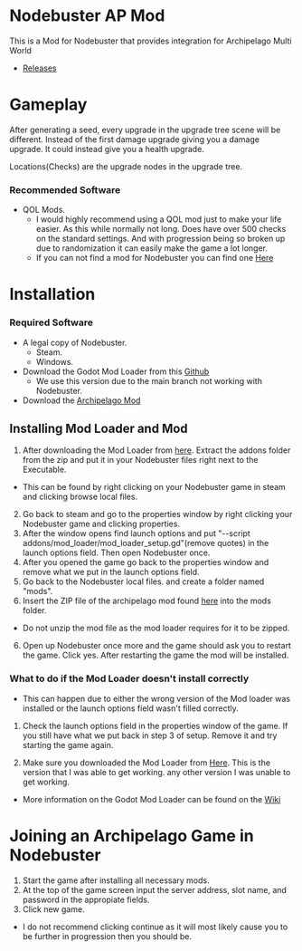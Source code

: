 # Nodebuster AP Mod
This is a Mod for Nodebuster that provides integration for Archipelago Multi World
* [Releases](https://github.com/Emerald836/Emerlads-Nodebuster_AP_Mod/releases)

# Gameplay
After generating a seed, every upgrade in the upgrade tree scene will be different. Instead of the first damage upgrade giving you a damage upgrade. It could instead give you a health upgrade.

Locations(Checks) are the upgrade nodes in the upgrade tree.

### Recommended Software
* QOL Mods.
    * I would highly recommend using a QOL mod just to make your life easier. As this while normally not long. Does have over 500 checks on the standard settings. And with progression being so broken up due to randomization it can easily make the game a lot longer.
    * If you can not find a mod for Nodebuster you can find one [Here](https://github.com/Emerald836/Emerlad-Nodebuster-QOL-Mod/releases/tag/v0.1.0)

# Installation
### Required Software
* A legal copy of Nodebuster.
    * Steam.
    * Windows.
* Download the Godot Mod Loader from this [Github](https://github.com/GodotModding/godot-mod-loader/pull/533)
    * We use this version due to the main branch not working with Nodebuster.
* Download the [Archipelago Mod](https://github.com/Emerald836/Emerlads-Nodebuster_AP_Mod/releases)

## Installing Mod Loader and Mod
1. After downloading the Mod Loader from [here](https://github.com/GodotModding/godot-mod-loader/pull/533). Extract the addons folder from the zip and put it in your Nodebuster files right next to the Executable.
 * This can be found by right clicking on your Nodebuster game in steam and clicking browse local files.
2. Go back to steam and go to the properties window by right clicking your Nodebuster game and clicking properties.
3. After the window opens find launch options and put "--script addons/mod_loader/mod_loader_setup.gd"(remove quotes) in the launch options field. Then open Nodebuster once.
3. After you opened the game go back to the properties window and remove what we put in the launch options field.
4. Go back to the Nodebuster local files. and create a folder named "mods".
5. Insert the ZIP file of the archipelago mod found [here](https://github.com/Emerald836/Emerlads-Nodebuster_AP_Mod/releases) into the mods folder.
 * Do not unzip the mod file as the mod loader requires for it to be zipped.
6. Open up Nodebuster once more and the game should ask you to restart the game. Click yes. After restarting the game the mod will be installed.

### What to do if the Mod Loader doesn't install correctly
* This can happen due to either the wrong version of the Mod loader was installed or the launch options field wasn't filled correctly.

1. Check the launch options field in the properties window of the game. If you still have what we put back in step 3 of setup. Remove it and try starting the game again.

2. Make sure you downloaded the Mod Loader from [Here](https://github.com/GodotModding/godot-mod-loader/pull/533). This is the version that I was able to get working. any other version I was unable to get working.
  * More information on the Godot Mod Loader can be found on the [Wiki](https://wiki.godotmodding.com)

# Joining an Archipelago Game in Nodebuster
1. Start the game after installing all necessary mods.
2. At the top of the game screen input the server address, slot name, and password in the appropiate fields.
3. Click new game.
 * I do not recommend clicking continue as it will most likely cause you to be further in progression then you should be.
